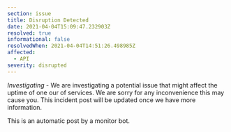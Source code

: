 ```yaml
---
section: issue
title: Disruption Detected
date: 2021-04-04T15:09:47.232903Z
resolved: true
informational: false
resolvedWhen: 2021-04-04T14:51:26.498985Z
affected:
  - API
severity: disrupted
---
```

*Investigating* - We are investigating a potential issue that might affect the uptime of one our of services. We are sorry for any inconvenience this may cause you. This incident post will be updated once we have more information.

This is an automatic post by a monitor bot.
        